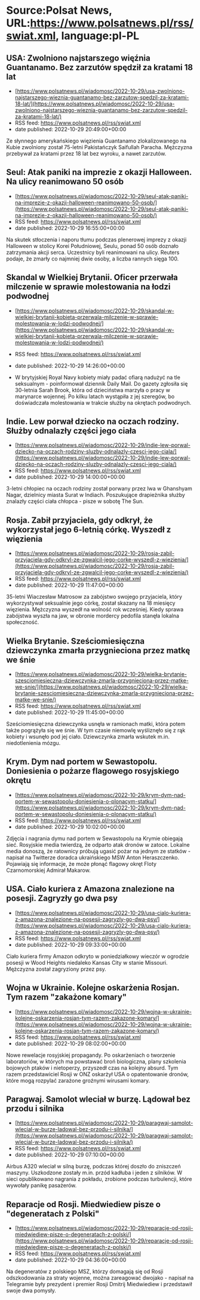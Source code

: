 # Source:Polsat News, URL:https://www.polsatnews.pl/rss/swiat.xml, language:pl-PL

## USA: Zwolniono najstarszego więźnia Guantanamo. Bez zarzutów spędził za kratami 18 lat
 - [https://www.polsatnews.pl/wiadomosc/2022-10-29/usa-zwolniono-najstarszego-wieznia-guantanamo-bez-zarzutow-spedzil-za-kratami-18-lat/](https://www.polsatnews.pl/wiadomosc/2022-10-29/usa-zwolniono-najstarszego-wieznia-guantanamo-bez-zarzutow-spedzil-za-kratami-18-lat/)
 - RSS feed: https://www.polsatnews.pl/rss/swiat.xml
 - date published: 2022-10-29 20:49:00+00:00

Ze słynnego amerykańskiego więzienia Guantanamo zlokalizowanego na Kubie zwolniony został 75-letni Pakistańczyk Saifullah Paracha. Mężczyzna przebywał za kratami przez 18 lat bez wyroku, a nawet zarzutów.

## Seul: Atak paniki na imprezie z okazji Halloween. Na ulicy reanimowano 50 osób
 - [https://www.polsatnews.pl/wiadomosc/2022-10-29/seul-atak-paniki-na-imprezie-z-okazji-halloween-reanimowano-50-osob/](https://www.polsatnews.pl/wiadomosc/2022-10-29/seul-atak-paniki-na-imprezie-z-okazji-halloween-reanimowano-50-osob/)
 - RSS feed: https://www.polsatnews.pl/rss/swiat.xml
 - date published: 2022-10-29 16:55:00+00:00

Na skutek stłoczenia i naporu tłumu podczas plenerowej imprezy z okazji Halloween w stolicy Korei Południowej, Seulu, ponad 50 osób doznało zatrzymania akcji serca. Uczestnicy byli reanimowani na ulicy. Reuters podaje, że zmarły co najmniej dwie osoby, a liczba rannych sięga 100.

## Skandal w Wielkiej Brytanii. Oficer przerwała milczenie w sprawie molestowania na łodzi podwodnej
 - [https://www.polsatnews.pl/wiadomosc/2022-10-29/skandal-w-wielkiej-brytanii-kobieta-przerwala-milczenie-w-sprawie-molestowania-w-lodzi-podwodnej/](https://www.polsatnews.pl/wiadomosc/2022-10-29/skandal-w-wielkiej-brytanii-kobieta-przerwala-milczenie-w-sprawie-molestowania-w-lodzi-podwodnej/)
 - RSS feed: https://www.polsatnews.pl/rss/swiat.xml
 - date published: 2022-10-29 14:26:00+00:00

- W brytyjskiej Royal Navy kobiety miały padać ofiarą nadużyć na tle seksualnym - poinformował dziennik Daily Mail. Do gazety zgłosiła się 30-letnia Sarah Brook, która od dzieciństwa marzyła o pracy w marynarce wojennej. Po kilku latach wystąpiła z jej szeregów, bo doświadczała molestowania w trakcie służby na okrętach podwodnych.

## Indie. Lew porwał dziecko na oczach rodziny. Służby odnalazły części jego ciała
 - [https://www.polsatnews.pl/wiadomosc/2022-10-29/indie-lew-porwal-dziecko-na-oczach-rodziny-sluzby-odnalazly-czesci-jego-ciala/](https://www.polsatnews.pl/wiadomosc/2022-10-29/indie-lew-porwal-dziecko-na-oczach-rodziny-sluzby-odnalazly-czesci-jego-ciala/)
 - RSS feed: https://www.polsatnews.pl/rss/swiat.xml
 - date published: 2022-10-29 14:00:00+00:00

3-letni chłopiec na oczach rodziny został porwany przez lwa w Ghanshyam Nagar, dzielnicy miasta Surat w Indiach. Poszukujące drapieżnika służby znalazły części ciała chłopca - pisze w sobotę The Sun.

## Rosja. Zabił przyjaciela, gdy odkrył, że wykorzystał jego 6-letnią córkę. Wyszedł z więzienia
 - [https://www.polsatnews.pl/wiadomosc/2022-10-29/rosja-zabil-przyjaciela-gdy-odkryl-ze-zgwalcil-jego-corke-wyszedl-z-wiezienia/](https://www.polsatnews.pl/wiadomosc/2022-10-29/rosja-zabil-przyjaciela-gdy-odkryl-ze-zgwalcil-jego-corke-wyszedl-z-wiezienia/)
 - RSS feed: https://www.polsatnews.pl/rss/swiat.xml
 - date published: 2022-10-29 11:47:00+00:00

35-letni Wiaczesław Matrosow za zabójstwo swojego przyjaciela, który wykorzystywał seksualnie jego córkę, został skazany na 18 miesięcy więzienia. Mężczyzna wyszedł na wolność rok wcześniej. Kiedy sprawa zabójstwa wyszła na jaw, w obronie mordercy pedofila stanęła lokalna społeczność.

## Wielka Brytanie. Sześciomiesięczna dziewczynka zmarła przygnieciona przez matkę we śnie
 - [https://www.polsatnews.pl/wiadomosc/2022-10-29/wielka-brytanie-szesciomiesieczna-dziewczynka-zmarla-przygnieciona-przez-matke-we-snie/](https://www.polsatnews.pl/wiadomosc/2022-10-29/wielka-brytanie-szesciomiesieczna-dziewczynka-zmarla-przygnieciona-przez-matke-we-snie/)
 - RSS feed: https://www.polsatnews.pl/rss/swiat.xml
 - date published: 2022-10-29 11:45:00+00:00

Sześciomiesięczna dziewczynka usnęła w ramionach matki, która potem także pogrążyła się we śnie. W tym czasie niemowlę wyśliznęło się z rąk kobiety i wsunęło pod jej ciało. Dziewczynka zmarła wskutek m.in. niedotlenienia mózgu.

## Krym. Dym nad portem w Sewastopolu. Doniesienia o pożarze flagowego rosyjskiego okrętu
 - [https://www.polsatnews.pl/wiadomosc/2022-10-29/krym-dym-nad-portem-w-sewastopolu-doniesienia-o-plonacym-statku/](https://www.polsatnews.pl/wiadomosc/2022-10-29/krym-dym-nad-portem-w-sewastopolu-doniesienia-o-plonacym-statku/)
 - RSS feed: https://www.polsatnews.pl/rss/swiat.xml
 - date published: 2022-10-29 10:02:00+00:00

Zdjęcia i nagrania dymu nad portem w Sewastopolu na Krymie obiegają sieć. Rosyjskie media twierdzą, że odparto atak dronów w zatoce. Lokalne media donoszą, że ratownicy próbują ugasić pożar na jednym ze statków - napisał na Twitterze doradca ukraińskiego MSW Anton Heraszczenko. Pojawiają się informacje, że może płonąć flagowy okręt Floty Czarnomorskiej Admirał Makarow.

## USA. Ciało kuriera z Amazona znalezione na posesji. Zagryzły go dwa psy
 - [https://www.polsatnews.pl/wiadomosc/2022-10-29/usa-cialo-kuriera-z-amazona-znalezione-na-posesji-zagryzly-go-dwa-psy/](https://www.polsatnews.pl/wiadomosc/2022-10-29/usa-cialo-kuriera-z-amazona-znalezione-na-posesji-zagryzly-go-dwa-psy/)
 - RSS feed: https://www.polsatnews.pl/rss/swiat.xml
 - date published: 2022-10-29 09:33:00+00:00

Ciało kuriera firmy Amazon odkryto w poniedziałkowy wieczór w ogrodzie posesji w Wood Heights niedaleko Kansas City w stanie Missouri. Mężczyzna został zagryziony przez psy.

## Wojna w Ukrainie. Kolejne oskarżenia Rosjan. Tym razem "zakażone komary"
 - [https://www.polsatnews.pl/wiadomosc/2022-10-29/wojna-w-ukrainie-kolejne-oskarzenia-rosjan-tym-razem-zakazone-komary/](https://www.polsatnews.pl/wiadomosc/2022-10-29/wojna-w-ukrainie-kolejne-oskarzenia-rosjan-tym-razem-zakazone-komary/)
 - RSS feed: https://www.polsatnews.pl/rss/swiat.xml
 - date published: 2022-10-29 08:02:00+00:00

Nowe rewelacje rosyjskiej propagandy. Po oskarżeniach o tworzenie laboratoriów, w których ma powstawać broń biologiczna, plany szkolenia bojowych ptaków i nietoperzy, przyszedł czas na kolejny absurd. Tym razem przedstawiciel Rosji w ONZ oskarżył USA o opatentowanie dronów, które mogą rozpylać zarażone groźnymi wirusami komary.

## Paragwaj. Samolot wleciał w burzę. Lądował bez przodu i silnika
 - [https://www.polsatnews.pl/wiadomosc/2022-10-29/paragwaj-samolot-wlecial-w-burze-ladowal-bez-przodu-i-silnika/](https://www.polsatnews.pl/wiadomosc/2022-10-29/paragwaj-samolot-wlecial-w-burze-ladowal-bez-przodu-i-silnika/)
 - RSS feed: https://www.polsatnews.pl/rss/swiat.xml
 - date published: 2022-10-29 07:10:00+00:00

Airbus A320 wleciał w silną burzę, podczas której doszło do zniszczeń maszyny. Uszkodzone zostały m.in. przód kadłuba i jeden z silników. W sieci opublikowano nagrania z pokładu, zrobione podczas turbulencji, które wywołały panikę pasażerów.

## Reparacje od Rosji. Miedwiediew pisze o "degeneratach z Polski"
 - [https://www.polsatnews.pl/wiadomosc/2022-10-29/reparacje-od-rosji-miedwiediew-pisze-o-degeneratach-z-polski/](https://www.polsatnews.pl/wiadomosc/2022-10-29/reparacje-od-rosji-miedwiediew-pisze-o-degeneratach-z-polski/)
 - RSS feed: https://www.polsatnews.pl/rss/swiat.xml
 - date published: 2022-10-29 04:36:00+00:00

Na degeneratów z polskiego MSZ, którzy domagają się od Rosji odszkodowania za straty wojenne, można zareagować dwojako - napisał na Telegramie były prezydent i premier Rosji Dmitrij Miedwiediew i przedstawił swoje dwa pomysły.

